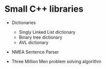 # Small C++ libraries

- Dictionaries
  - Singly Linked List dictionary
  - Binary tree dictionary
  - AVL dictionary
  
- NMEA Sentence Parser

- Three Million Men problem solving algorithm
